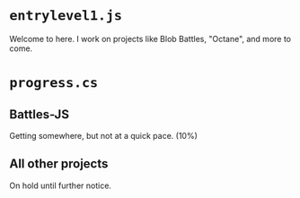 # `entrylevel1.js`
Welcome to here. I work on projects like Blob Battles, "Octane", and more to come. 
# `progress.cs`
## Battles-JS
Getting somewhere, but not at a quick pace. (10%)
## All other projects
On hold until further notice.


<!---
nt-miles/nt-miles is a ✨ special ✨ repository because its `README.md` (this file) appears on your GitHub profile.
You can click the Preview link to take a look at your changes.
--->
